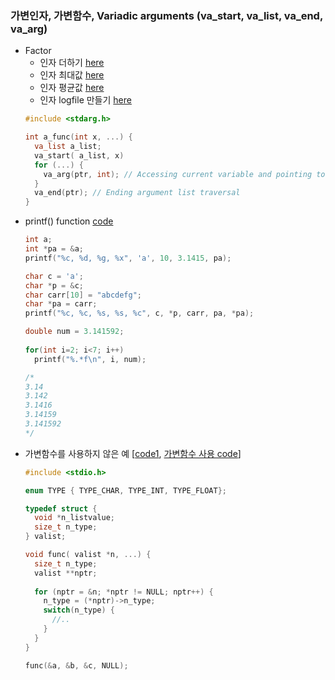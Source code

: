 ### 가변인자, 가변함수, Variadic arguments (va_start, va_list, va_end, va_arg) 
* Factor
    * 인자 더하기 [here](https://github.com/csbyun-data/C-Pro/blob/main/chap01/VariableArgument_Add.c) 
    * 인자 최대값 [here](https://github.com/csbyun-data/C-Pro/blob/main/chap01/VariableArgument_Max.c) 
    * 인자 평균값 [here](https://github.com/csbyun-data/C-Pro/blob/main/chap01/VariableArgument_Average.c)
    * 인자 logfile 만들기 [here](https://github.com/csbyun-data/C-Pro/blob/main/chap01/VariableArgument_Log.c) 
    ```c
    #include <stdarg.h>
    
    int a_func(int x, ...) {
      va_list a_list;
      va_start( a_list, x)
      for (...) {
        va_arg(ptr, int); // Accessing current variable and pointing to next one
      }
      va_end(ptr); // Ending argument list traversal
    }
    ```
* printf() function [code](https://github.com/csbyun-data/C-Pro/blob/main/chap01/Variadic/printf_format1.c)
    ```c
    int a;
    int *pa = &a;
    printf("%c, %d, %g, %x", 'a', 10, 3.1415, pa);

    char c = 'a';
    char *p = &c;
    char carr[10] = "abcdefg";
    char *pa = carr;
    printf("%c, %c, %s, %s, %c", c, *p, carr, pa, *pa);
    ```
    ```c
    double num = 3.141592;
    	
    for(int i=2; i<7; i++)
      printf("%.*f\n", i, num);
    
    /*
    3.14
    3.142
    3.1416
    3.14159
    3.141592
    */
    ```
* 가변함수를 사용하지 않은 예 [[code1](https://github.com/csbyun-data/C-Pro/blob/main/chap01/Variadic/valist_argument.c), [가변함수 사용 code](https://github.com/csbyun-data/C-Pro/blob/main/chap01/Variadic/valist_argument1.c)]
   ```c
   #include <stdio.h>
   
   enum TYPE { TYPE_CHAR, TYPE_INT, TYPE_FLOAT};
   
   typedef struct {
     void *n_listvalue;
     size_t n_type;
   } valist;
   
   void func( valist *n, ...) {
     size_t n_type;
     valist **nptr;
   	
     for (nptr = &n; *nptr != NULL; nptr++) {
       n_type = (*nptr)->n_type;
       switch(n_type) {
         //..
       }
     }	
   }
   
   func(&a, &b, &c, NULL);
   ```
